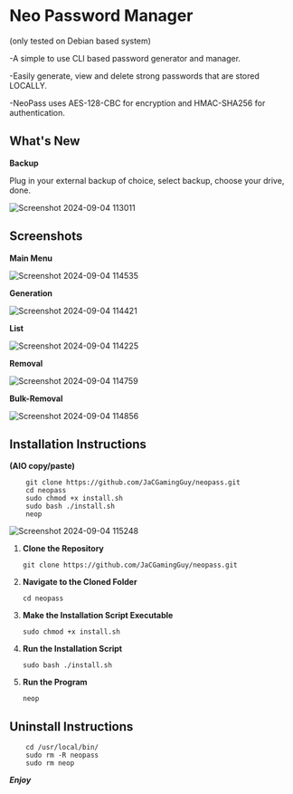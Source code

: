 # Neo Password Manager
(only tested on Debian based system)

-A simple to use CLI based password generator and manager.

-Easily generate, view and delete strong passwords that are stored LOCALLY.

-NeoPass uses AES-128-CBC for encryption and HMAC-SHA256 for authentication.

## What's New

**Backup**

Plug in your external backup of choice, select backup, choose your drive, done.

![Screenshot 2024-09-04 113011](https://github.com/user-attachments/assets/580afab4-6362-43c0-bd89-b8aab24991bc)


## Screenshots

**Main Menu**

![Screenshot 2024-09-04 114535](https://github.com/user-attachments/assets/f5951125-6030-421a-aa16-afcd653d6d04)

**Generation**

![Screenshot 2024-09-04 114421](https://github.com/user-attachments/assets/8af2b49d-b637-456d-b153-4069b80ef2f9)

**List**

![Screenshot 2024-09-04 114225](https://github.com/user-attachments/assets/14145403-0052-4d4b-8edf-7b6aa43d65ac)

**Removal**

![Screenshot 2024-09-04 114759](https://github.com/user-attachments/assets/6d865111-6a5e-4f6a-bb15-5ebac77a8112)

**Bulk-Removal**

![Screenshot 2024-09-04 114856](https://github.com/user-attachments/assets/df070d63-bb8b-4985-95ef-42add4473b69)


## Installation Instructions

**(AIO copy/paste)**

        git clone https://github.com/JaCGamingGuy/neopass.git
        cd neopass
        sudo chmod +x install.sh
        sudo bash ./install.sh
        neop

![Screenshot 2024-09-04 115248](https://github.com/user-attachments/assets/7ed89af6-65b9-4388-b45e-cc502b5f76fe)

1.  **Clone the Repository**

        git clone https://github.com/JaCGamingGuy/neopass.git

2.  **Navigate to the Cloned Folder**

        cd neopass

3.  **Make the Installation Script Executable**

        sudo chmod +x install.sh

4.  **Run the Installation Script**

        sudo bash ./install.sh
    
6.  **Run the Program**

        neop

## Uninstall Instructions

        cd /usr/local/bin/
        sudo rm -R neopass
        sudo rm neop

***Enjoy***

